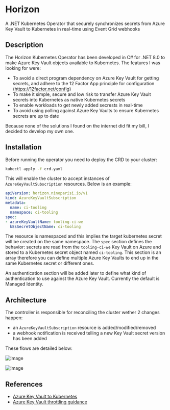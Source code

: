 # Horizon

A .NET Kubernetes Operator that securely synchronizes secrets from Azure Key Vault to Kubernetes in real-time using Event Grid webhooks

## Description

The Horizon Kubernetes Operator has been developed in C# for .NET 8.0 to make Azure Key Vault objects available to Kubernetes.
The features I was looking for were:
- To avoid a direct program dependency on Azure Key Vault for getting secrets, and adhere to the 12 Factor App principle for configuration (https://12factor.net/config)
- To make it simple, secure and low risk to transfer Azure Key Vault secrets into Kubernetes as native Kubernetes secrets
- To enable workloads to get newly added secrests in real-time
- To avoid using polling against Azure Key Vaults to ensure Kubernetes secrets are up to date

Because none of the solutions I found on the internet did fit my bill, I decided to develop my own one.

## Installation

Before running the operator you need to deploy the CRD to your cluster:
```bash
kubectl apply -f crd.yaml
```

This will enable the cluster to accept instances of `AzureKeyVaultSubscription` resources. Below is an example:
```yaml
apiVersion: horizon.ninoparisi.io/v1
kind: AzureKeyVaultSubscription
metadata:
  name: ci-tooling
  namespace: ci-tooling
spec:
- azureKeyVaultName: tooling-ci-we
  k8sSecretObjectName: ci-tooling
```

The resource is namespaced and this implies the target kubernetes secret will be created on the same namespace.
The `spec` section defines the behavior: secrets are read from the `tooling-ci-we` Key Vault on Azure and stored to a 
Kubernetes secret object named `ci-tooling`. This section is an array therefore you can define multiple Azure Key Vaults
to end up in the same Kubernetes secret or different ones.

An authentication section will be added later to define what kind of authentication to use against the Azure Key Vault. Currently
the default is Managed Identity.

## Architecture

The controller is responsible for reconciling the cluster wether 2 changes happen:
- an `AzureKeyVaultSubscription` resource is added/modified/removed
- a webhook notification is received telling a new Key Vault secret version has been added

These flows are detailed below:

![image](https://www.plantuml.com/plantuml/png/VP4nRy8m48Lt_ufJkhG3i5OC5IrB9JfKGkhKnSG7M1XVP9zfuTVt9R6WKgKkYUFttRjtbqLMcxGSWr6lWQbvlfJ4Apv_s19qNJQvJRvJBv6iS-ncHt5-wt5m75ZPDSPPjHkRcGudihaw42ney6ZCHhwfMJrcMeQIbLD3Tsz-jzUNKDWGSKJhCzd3AQF-dmGDu5QY9WaatS2-Il8NYPznETu7JZrrZPIvJQm3kXwElpqwSOFoBfY2eqDEOuB0UYk9Jvp0zeqcawSntPo-hBRxNgPsR-EESuzCfrEyHWGeAkPLfdlhtAnqoCDrOGytKomCP6BhQiuX6KS50ktgzLUK3cAz1p0sgD-zNXKmcF46m67hT_sePe47_leF)

![image](https://www.plantuml.com/plantuml/png/NL4zJyCm4DtlLvpCt1rrg0eL0gaCI4Ymi3Z9DRLYV95z3j1VppcHISLat_kuzsJlazWe-TE3EF64vfsQC_E0WSMTN6l5SJ3GMR6DJOJ3X3QXkRlaI7Ya7topsOk1beD4zaWJ1UcZwsRPGvdmKKS33N-ZETucFFYSXAB1csVNd-NUP_gpypZxdZYw2uUFS5XmJ_6gGw8saip2r_cwne-y1B-m9bBeD1H0EsyskwjgsxeYZxgKEbYf8jGIM_nQtW5qADWmAHR9TjLQ4jK4IbJBFwOuTnNSBbcrF2n74MZbbLNloVMmr-hw9xy0)

## References
- [Azure Key Vault to Kubernetes](https://github.com/SparebankenVest/azure-key-vault-to-kubernetes)
- [Azure Key Vault throttling guidance](https://learn.microsoft.com/en-us/azure/key-vault/general/overview-throttling)
